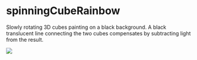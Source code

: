 # spinningCubeRainbow

Slowly rotating 3D cubes painting on a black background.
A black translucent line connecting the two cubes compensates
by subtracting light from the result.

![](https://raw.githubusercontent.com/hamoid/Fun-Programming/master/processing/ideas/2018/10/spinningCubeRainbow/thumb.jpg)

